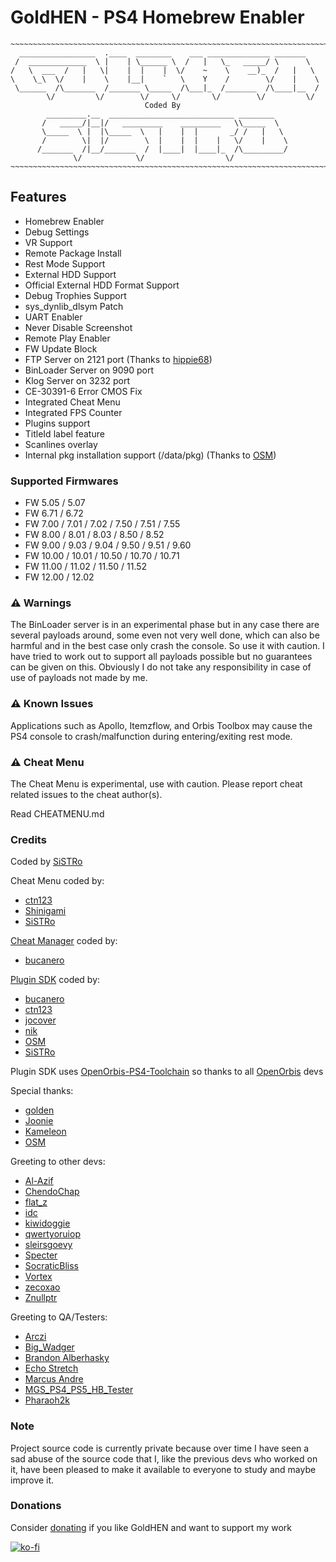 # GoldHEN - PS4 Homebrew Enabler
```
~~~~~~~~~~~~~~~~~~~~~~~~~~~~~~~~~~~~~~~~~~~~~~~~~~~~~~~~~~~~~~~~~~~~~~~~
  _________________  .____  ________    ___ ______________ _______
 /  _____________  \ |    | \______ \  /   |   \_   _____/ \      \
/   \  ___  /   |   \|    |  |    |  \/    ~    \    __)_  /   |   \
\    \_\  \/    |    \    |__|    `   \    Y    /        \/    |    \
 \______  /\_______  /_______ \_____  /\___|_  /_______  /\____|__  /
        \/         \/        \/     \/       \/        \/         \/
                              Coded By
        _________.__  ____________________________ ________
       /   _____/|__|/   _________    _________   \\_____  \
       \_____  \ |  |\_____  \   |    |  |       _/ /   |   \
       /        \|  |/        \  |    |  |    |   \/    |    \
      /_______  /|__/_______  /  |____|  |____|_  /\_________/
              \/            \/                  \/
~~~~~~~~~~~~~~~~~~~~~~~~~~~~~~~~~~~~~~~~~~~~~~~~~~~~~~~~~~~~~~~~~~~~~~~~
```

## Features

- Homebrew Enabler
- Debug Settings
- VR Support
- Remote Package Install
- Rest Mode Support
- External HDD Support
- Official External HDD Format Support
- Debug Trophies Support
- sys_dynlib_dlsym Patch
- UART Enabler
- Never Disable Screenshot
- Remote Play Enabler
- FW Update Block
- FTP Server on 2121 port (Thanks to [hippie68](https://github.com/hippie68))
- BinLoader Server on 9090 port
- Klog Server on 3232 port
- CE-30391-6 Error CMOS Fix
- Integrated Cheat Menu
- Integrated FPS Counter
- Plugins support
- TitleId label feature
- Scanlines overlay
- Internal pkg installation support (/data/pkg) (Thanks to [OSM](https://github.com/OSM-Made))

### Supported Firmwares

- FW 5.05 / 5.07
- FW 6.71 / 6.72
- FW 7.00 / 7.01 / 7.02 / 7.50 / 7.51 / 7.55
- FW 8.00 / 8.01 / 8.03 / 8.50 / 8.52
- FW 9.00 / 9.03 / 9.04 / 9.50 / 9.51 / 9.60
- FW 10.00 / 10.01 / 10.50 / 10.70 / 10.71
- FW 11.00 / 11.02 / 11.50 / 11.52
- FW 12.00 / 12.02

### :warning: Warnings

The BinLoader server is in an experimental phase but in any case there are several payloads around, some even not very well done, which can also be harmful and in the best case only crash the console. So use it with caution.
I have tried to work out to support all payloads possible but no guarantees can be given on this. Obviously I do not take any responsibility in case of use of payloads not made by me.

### :warning: Known Issues

Applications such as Apollo, Itemzflow, and Orbis Toolbox may cause the PS4 console to crash/malfunction during entering/exiting rest mode.

### :warning: Cheat Menu

The Cheat Menu is experimental, use with caution.
Please report cheat related issues to the cheat author(s).

Read CHEATMENU.md

### Credits

Coded by [SiSTRo](https://github.com/SiSTR0)

Cheat Menu coded by:
- [ctn123](https://github.com/ctn123)
- [Shinigami](https://github.com/ScriptSK)
- [SiSTRo](https://github.com/SiSTR0)

[Cheat Manager](https://github.com/GoldHEN/GoldHEN_Cheat_Manager) coded by:
- [bucanero](https://github.com/bucanero)

[Plugin SDK](https://github.com/GoldHEN/GoldHEN_Plugins_SDK) coded by:
- [bucanero](https://github.com/bucanero)
- [ctn123](https://github.com/ctn123)
- [jocover](https://github.com/jocover)
- [nik](https://github.com/nkrapivin)
- [OSM](https://github.com/OSM-Made)
- [SiSTRo](https://github.com/SiSTR0)

Plugin SDK uses [OpenOrbis-PS4-Toolchain](https://github.com/OpenOrbis/OpenOrbis-PS4-Toolchain) so thanks to all [OpenOrbis](https://github.com/OpenOrbis) devs

Special thanks:
- [golden](https://github.com/jogolden)
- [Joonie](https://github.com/Joonie86)
- [Kameleon](https://github.com/kmeps4)
- [OSM](https://github.com/OSM-Made)

Greeting to other devs:
- [Al-Azif](https://github.com/Al-Azif)
- [ChendoChap](https://github.com/ChendoChap)
- [flat_z](https://github.com/flatz)
- [idc](https://github.com/idc)
- [kiwidoggie](https://github.com/kiwidoggie)
- [qwertyoruiop](https://twitter.com/qwertyoruiopz)
- [sleirsgoevy](https://github.com/sleirsgoevy)
- [Specter](https://github.com/Cryptogenic)
- [SocraticBliss](https://github.com/SocraticBliss)
- [Vortex](https://github.com/xvortex)
- [zecoxao](https://twitter.com/notzecoxao)
- [Znullptr](https://github.com/dmiller423)

Greeting to QA/Testers:
- [Arczi](https://www.psxhax.com/members/archi55.566599)
- [Big_Wadger](https://twitter.com/big_wadger)
- [Brandon Alberhasky](https://twitter.com/alberhasky)
- [Echo Stretch](https://twitter.com/StretchEcho)
- [Marcus Andre](https://github.com/marcussacana)
- [MGS_PS4_PS5_HB_Tester](https://twitter.com/MSZ_MGS)
- [Pharaoh2k](https://github.com/Pharaoh2k)

### Note
Project source code is currently private because over time I have seen a sad abuse of the source code that I, like the previous devs who worked on it, have been pleased to make it available to everyone to study and maybe improve it.

### Donations
Consider [donating](https://goldhen.github.io/support) if you like GoldHEN and want to support my work

[![ko-fi](https://ko-fi.com/img/githubbutton_sm.svg)](https://ko-fi.com/SiSTRo)
